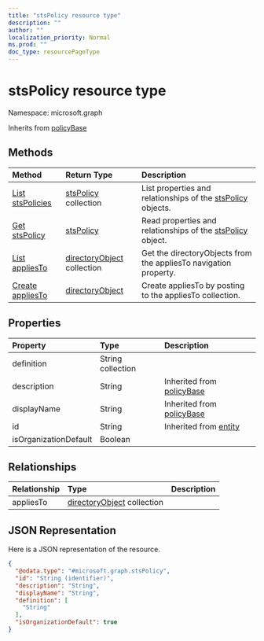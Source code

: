 ```yaml
---
title: "stsPolicy resource type"
description: ""
author: ""
localization_priority: Normal
ms.prod: ""
doc_type: resourcePageType
---
```


# stsPolicy resource type


Namespace: microsoft.graph




Inherits from [policyBase](../resources/policybase.md)

## Methods
|Method|Return Type|Description|
|:---|:---|:---|
|[List stsPolicies](../api/stspolicy-list.md)|[stsPolicy](../resources/stspolicy.md) collection|List properties and relationships of the [stsPolicy](../resources/stspolicy.md) objects.|
|[Get stsPolicy](../api/stspolicy-get.md)|[stsPolicy](../resources/stspolicy.md)|Read properties and relationships of the [stsPolicy](../resources/stspolicy.md) object.|
|[List appliesTo](../api/stspolicy-list-appliesto.md)|[directoryObject](../resources/directoryobject.md) collection|Get the directoryObjects from the appliesTo navigation property.|
|[Create appliesTo](../api/stspolicy-post-appliesto.md)|[directoryObject](../resources/directoryobject.md)|Create appliesTo by posting to the appliesTo collection.|

## Properties
|Property|Type|Description|
|:---|:---|:---|
|definition|String collection||
|description|String| Inherited from [policyBase](../resources/policybase.md)|
|displayName|String| Inherited from [policyBase](../resources/policybase.md)|
|id|String| Inherited from [entity](../resources/entity.md)|
|isOrganizationDefault|Boolean||

## Relationships
|Relationship|Type|Description|
|:---|:---|:---|
|appliesTo|[directoryObject](../resources/directoryobject.md) collection||

## JSON Representation
Here is a JSON representation of the resource.
<!-- {
  "blockType": "resource",
  "keyProperty": "id",
  "@odata.type": "microsoft.graph.stsPolicy",
  "baseType": "microsoft.graph.policyBase",
  "openType": false
}
-->
``` json
{
  "@odata.type": "#microsoft.graph.stsPolicy",
  "id": "String (identifier)",
  "description": "String",
  "displayName": "String",
  "definition": [
    "String"
  ],
  "isOrganizationDefault": true
}
```

